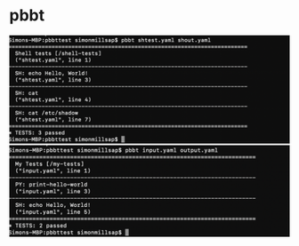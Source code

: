 # pbbt
![shell test](https://github.com/Simon-ster/pbbt/blob/main/Screen%20Shot%202021-02-21%20at%2012.40.33%20PM.png)
![input/output test](https://github.com/Simon-ster/pbbt/blob/main/Screen%20Shot%202021-02-21%20at%2012.41.03%20PM.png)

